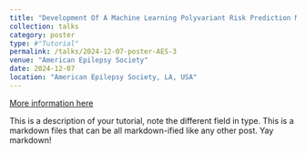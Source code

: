 ```yaml
---
title: "Development Of A Machine Learning Polyvariant Risk Prediction Model For Severe Cutaneous Adverse Drug Reactions To Carbamazepine And Other Aromatic Antiseizure Medications"
collection: talks
category: poster
type: #"Tutorial"
permalink: /talks/2024-12-07-poster-AES-3
venue: "American Epilepsy Society"
date: 2024-12-07
location: "American Epilepsy Society, LA, USA"
---
```


[More information here](http://exampleurl.com)

This is a description of your tutorial, note the different field in type. This is a markdown files that can be all markdown-ified like any other post. Yay markdown!
